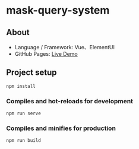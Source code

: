 
# mask-query-system

## About

 - Language / Framework: Vue、ElementUI
 - GitHub Pages: [Live Demo](https://genius9450.github.io/mask-query-system/)


## Project setup
```
npm install
```

### Compiles and hot-reloads for development
```
npm run serve
```

### Compiles and minifies for production
```
npm run build
```
